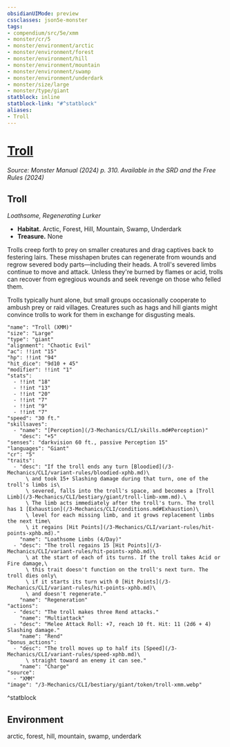```yaml
---
obsidianUIMode: preview
cssclasses: json5e-monster
tags:
- compendium/src/5e/xmm
- monster/cr/5
- monster/environment/arctic
- monster/environment/forest
- monster/environment/hill
- monster/environment/mountain
- monster/environment/swamp
- monster/environment/underdark
- monster/size/large
- monster/type/giant
statblock: inline
statblock-link: "#^statblock"
aliases:
- Troll
---
```

# [Troll](3-Mechanics\CLI\bestiary\giant/troll-xmm.md)
*Source: Monster Manual (2024) p. 310. Available in the <span title='Systems Reference Document (5.2)'>SRD</span> and the Free Rules (2024)*  

## Troll

*Loathsome, Regenerating Lurker*

- **Habitat.** Arctic, Forest, Hill, Mountain, Swamp, Underdark  
- **Treasure.** None  

Trolls creep forth to prey on smaller creatures and drag captives back to festering lairs. These misshapen brutes can regenerate from wounds and regrow severed body parts—including their heads. A troll's severed limbs continue to move and attack. Unless they're burned by flames or acid, trolls can recover from egregious wounds and seek revenge on those who felled them.

Trolls typically hunt alone, but small groups occasionally cooperate to ambush prey or raid villages. Creatures such as hags and hill giants might convince trolls to work for them in exchange for disgusting meals.

```statblock
"name": "Troll (XMM)"
"size": "Large"
"type": "giant"
"alignment": "Chaotic Evil"
"ac": !!int "15"
"hp": !!int "94"
"hit_dice": "9d10 + 45"
"modifier": !!int "1"
"stats":
  - !!int "18"
  - !!int "13"
  - !!int "20"
  - !!int "7"
  - !!int "9"
  - !!int "7"
"speed": "30 ft."
"skillsaves":
  - "name": "[Perception](/3-Mechanics/CLI/skills.md#Perception)"
    "desc": "+5"
"senses": "darkvision 60 ft., passive Perception 15"
"languages": "Giant"
"cr": "5"
"traits":
  - "desc": "If the troll ends any turn [Bloodied](/3-Mechanics/CLI/variant-rules/bloodied-xphb.md)\
      \ and took 15+ Slashing damage during that turn, one of the troll's limbs is\
      \ severed, falls into the troll's space, and becomes a [Troll Limb](/3-Mechanics/CLI/bestiary/giant/troll-limb-xmm.md).\
      \ The limb acts immediately after the troll's turn. The troll has 1 [Exhaustion](/3-Mechanics/CLI/conditions.md#Exhaustion)\
      \ level for each missing limb, and it grows replacement limbs the next time\
      \ it regains [Hit Points](/3-Mechanics/CLI/variant-rules/hit-points-xphb.md)."
    "name": "Loathsome Limbs (4/Day)"
  - "desc": "The troll regains 15 [Hit Points](/3-Mechanics/CLI/variant-rules/hit-points-xphb.md)\
      \ at the start of each of its turns. If the troll takes Acid or Fire damage,\
      \ this trait doesn't function on the troll's next turn. The troll dies only\
      \ if it starts its turn with 0 [Hit Points](/3-Mechanics/CLI/variant-rules/hit-points-xphb.md)\
      \ and doesn't regenerate."
    "name": "Regeneration"
"actions":
  - "desc": "The troll makes three Rend attacks."
    "name": "Multiattack"
  - "desc": "Melee Attack Roll: +7, reach 10 ft. Hit: 11 (2d6 + 4) Slashing damage."
    "name": "Rend"
"bonus_actions":
  - "desc": "The troll moves up to half its [Speed](/3-Mechanics/CLI/variant-rules/speed-xphb.md)\
      \ straight toward an enemy it can see."
    "name": "Charge"
"source":
  - "XMM"
"image": "/3-Mechanics/CLI/bestiary/giant/token/troll-xmm.webp"
```
^statblock

## Environment

arctic, forest, hill, mountain, swamp, underdark
